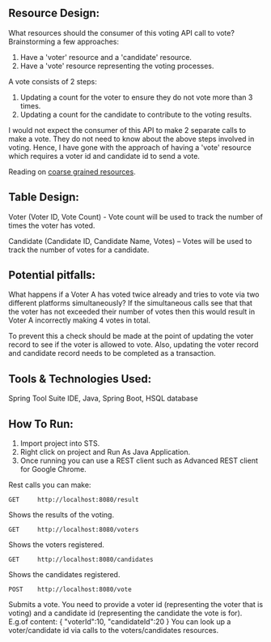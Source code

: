## Resource Design:
What resources should the consumer of this voting API call to vote?
Brainstorming a few approaches:
1) Have a 'voter' resource and a 'candidate' resource.
2) Have a 'vote' resource representing the voting processes.

A vote consists of 2 steps:
1) Updating a count for the voter to ensure they do not vote more than 3 times.
2) Updating a count for the candidate to contribute to the voting results.
 
I would not expect the consumer of this API to make 2 separate calls to make a vote. They do not need to know about the above steps involved in voting. Hence, I have gone with the approach of having a 'vote' resource which requires a voter id and candidate id to send a vote.

Reading on [coarse grained resources](https://www.thoughtworks.com/insights/blog/rest-api-design-resource-modeling).

## Table Design:
Voter (Voter ID, Vote Count)	- Vote count will be used to track the number of times the voter has voted.

Candidate (Candidate ID, Candidate Name, Votes) – Votes will be used to track the number of votes for a candidate.

## Potential pitfalls:
What happens if a Voter A has voted twice already and tries to vote via two different platforms simultaneously? If the simultaneous calls see that that the voter has not exceeded their number of votes then this would result in Voter A incorrectly making 4 votes in total.

To prevent this a check should be made at the point of updating the voter record to see if the voter is allowed to vote. Also, updating the voter record and candidate record needs to be completed as a transaction.

## Tools & Technologies Used:
Spring Tool Suite IDE, Java, Spring Boot, HSQL database

## How To Run:
1) Import project into STS.
2) Right click on project and Run As Java Application.
3) Once running you can use a REST client such as Advanced REST client for Google Chrome.

Rest calls you can make:
```
GET		http://localhost:8080/result
```
Shows the results of the voting.

```
GET		http://localhost:8080/voters
```
Shows the voters registered.

```
GET		http://localhost:8080/candidates
```
Shows the candidates registered.

```
POST	http://localhost:8080/vote
```
Submits a vote. You need to provide a voter id (representing the voter that is voting) and a candidate id (representing the candidate the vote is for). E.g.of content:
{
    "voterId":10,
    "candidateId":20
}
You can look up a voter/candidate id via calls to the voters/candidates resources. 
